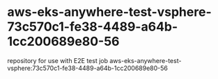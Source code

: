 # aws-eks-anywhere-test-vsphere-73c570c1-fe38-4489-a64b-1cc200689e80-56
repository for use with E2E test job aws-eks-anywhere-test-vsphere:73c570c1-fe38-4489-a64b-1cc200689e80-56
